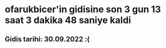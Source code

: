 # ofarukbicer'in gidisine son 3 gun 13 saat 3 dakika 48 saniye kaldi

## Gidis tarihi: 30.09.2022 :(